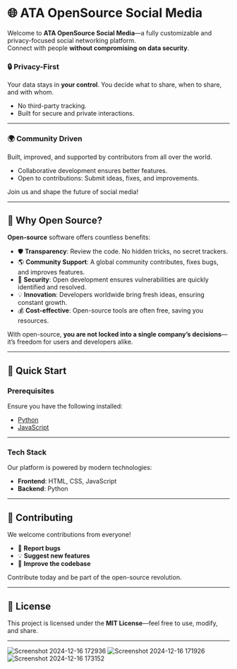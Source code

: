 # 🌐 **ATA OpenSource Social Media**  

Welcome to **ATA OpenSource Social Media**—a fully customizable and privacy-focused social networking platform.  
Connect with people **without compromising on data security**.  

### 🔒 **Privacy-First**  
Your data stays in **your control**. You decide what to share, when to share, and with whom.  
- No third-party tracking.  
- Built for secure and private interactions.  

---


### 🌍 **Community Driven**  
Built, improved, and supported by contributors from all over the world.  
- Collaborative development ensures better features.  
- Open to contributions: Submit ideas, fixes, and improvements.  

Join us and shape the future of social media!  

---

## 🚀 **Why Open Source?**  

**Open-source** software offers countless benefits:  
- 🛡️ **Transparency**: Review the code. No hidden tricks, no secret trackers.  
- 🌎 **Community Support**: A global community contributes, fixes bugs, and improves features.  
- 🔐 **Security**: Open development ensures vulnerabilities are quickly identified and resolved.  
- 💡 **Innovation**: Developers worldwide bring fresh ideas, ensuring constant growth.  
- 💰 **Cost-effective**: Open-source tools are often free, saving you resources.  

With open-source, **you are not locked into a single company’s decisions**—it’s freedom for users and developers alike.  

---

## 🚀 **Quick Start**  

### **Prerequisites**  
Ensure you have the following installed:  
- [Python](https://www.python.org)  
- [JavaScript](https://developer.mozilla.org/en-US/docs/Web/JavaScript)  

---

### **Tech Stack**  
Our platform is powered by modern technologies:  

- **Frontend**: HTML, CSS, JavaScript  
- **Backend**: Python  

---

## 🤝 **Contributing**  
We welcome contributions from everyone!  
- 🐞 **Report bugs**  
- 💡 **Suggest new features**  
- 🔧 **Improve the codebase**  

Contribute today and be part of the open-source revolution.  

---

## 📄 **License**  
This project is licensed under the **MIT License**—feel free to use, modify, and share.  

---




![Screenshot 2024-12-16 172936](https://github.com/user-attachments/assets/6d35075a-ec7d-4f4c-ab5f-99fc981798f6)
![Screenshot 2024-12-16 171926](https://github.com/user-attachments/assets/c2f3ff7a-7f72-4e8b-b1ed-801059c62d13)
![Screenshot 2024-12-16 173152](https://github.com/user-attachments/assets/6b3f975a-05d4-46ea-9c7c-c69ab12f19d2)



